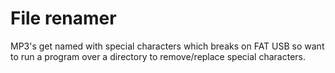 # File renamer

MP3's get named with special characters which breaks on FAT USB so want to run a program over a directory to remove/replace special characters.
